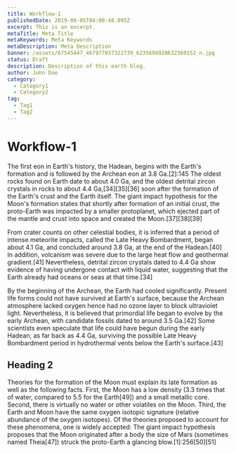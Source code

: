 ```yaml
---
title: Workflow-1
publishedDate: 2019-08-05T04:00:48.095Z
excerpt: This is an excerpt.
metaTitle: Meta Title
metaKeywords: Meta Keywords
metaDescription: Meta Description
banner: /assets/67545447_467977037322739_6235694920632369152_n.jpg
status: Draft
description: Description of this earth blog.
author: John Doe
category:
  - Category1
  - Category2
tag:
  - Tag1
  - Tag2
---
```

# Workflow-1

The first eon in Earth's history, the Hadean, begins with the Earth's formation and is followed by the Archean eon at 3.8 Ga.\[2]:145 The oldest rocks found on Earth date to about 4.0 Ga, and the oldest detrital zircon crystals in rocks to about 4.4 Ga,\[34]\[35]\[36] soon after the formation of the Earth's crust and the Earth itself. The giant impact hypothesis for the Moon's formation states that shortly after formation of an initial crust, the proto-Earth was impacted by a smaller protoplanet, which ejected part of the mantle and crust into space and created the Moon.\[37]\[38]\[39]

From crater counts on other celestial bodies, it is inferred that a period of intense meteorite impacts, called the Late Heavy Bombardment, began about 4.1 Ga, and concluded around 3.8 Ga, at the end of the Hadean.\[40] In addition, volcanism was severe due to the large heat flow and geothermal gradient.\[41] Nevertheless, detrital zircon crystals dated to 4.4 Ga show evidence of having undergone contact with liquid water, suggesting that the Earth already had oceans or seas at that time.\[34]

By the beginning of the Archean, the Earth had cooled significantly. Present life forms could not have survived at Earth's surface, because the Archean atmosphere lacked oxygen hence had no ozone layer to block ultraviolet light. Nevertheless, it is believed that primordial life began to evolve by the early Archean, with candidate fossils dated to around 3.5 Ga.\[42] Some scientists even speculate that life could have begun during the early Hadean, as far back as 4.4 Ga, surviving the possible Late Heavy Bombardment period in hydrothermal vents below the Earth's surface.\[43]

## Heading 2

Theories for the formation of the Moon must explain its late formation as well as the following facts. First, the Moon has a low density (3.3 times that of water, compared to 5.5 for the Earth\[49]) and a small metallic core. Second, there is virtually no water or other volatiles on the Moon. Third, the Earth and Moon have the same oxygen isotopic signature (relative abundance of the oxygen isotopes). Of the theories proposed to account for these phenomena, one is widely accepted: The giant impact hypothesis proposes that the Moon originated after a body the size of Mars (sometimes named Theia\[47]) struck the proto-Earth a glancing blow.\[1]:256\[50]\[51]
